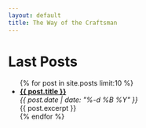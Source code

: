 ```yaml
---
layout:	default
title: The Way of the Craftsman
---
```


# Last Posts

<ul>
  {% for post in site.posts limit:10 %}
    <li>
      <a href="{{ post.url }}"><strong>{{ post.title }}</strong></a>
      <br/><em>{{ post.date | date: "%-d %B %Y" }}</em>
      <br/>{{ post.excerpt }}
    </li>
  {% endfor %}
</ul>

